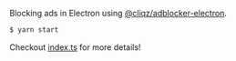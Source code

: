 Blocking ads in Electron using [@cliqz/adblocker-electron](https://github.com/cliqz-oss/adblocker/tree/master/packages/adblocker-electron).

```sh
$ yarn start
```

Checkout [index.ts](https://github.com/cliqz-oss/adblocker/blob/master/packages/adblocker-electron-example/index.ts) for more details!
